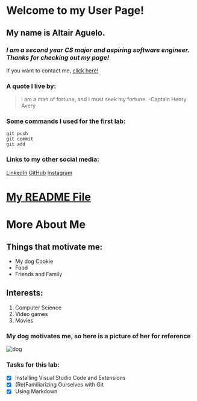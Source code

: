 # Welcome to my User Page!
## My name is **Altair Aguelo.**
###  *I am a second year CS major and aspiring software engineer. Thanks for checking out my page!* 
If you want to contact me, [click here!](###links-to-my-other-social-media:)
### A quote I live by: 
> I am a man of fortune, and I must seek my fortune. -Captain Henry Avery

### Some commands I used for the first lab:
```
git push
git commit
git add
```
### Links to my other social media:
[LinkedIn](https://www.linkedin.com/in/altair-aguelo/)
[GitHub](https://github.com/altairaguelo)
[Instagram](https://www.instagram.com/altairlanceaguelo/)

# [My README File](README.md)
# **More About Me**
## Things that motivate me:
- My dog Cookie
- Food
- Friends and Family

## Interests:
1. Computer Science
2. Video games
3. Movies
### My dog motivates me, so here is a picture of her for reference
![dog](https://www.google.com/imgres?q=jack%20russell%20terrier&imgurl=https%3A%2F%2Fdoggoneproblems.com%2Fwp-content%2Fuploads%2F2016%2F03%2Fhuxley.jpg&imgrefurl=https%3A%2F%2Fwww.doggoneproblems.com%2Fhuxley%2F&docid=JvuXd2rBV7qN9M&tbnid=t3BedtBOmiWibM&vet=12ahUKEwjChI6t_qaFAxULl-4BHdcXDHIQM3oECDMQAA..i&w=4032&h=3024&hcb=2&ved=2ahUKEwjChI6t_qaFAxULl-4BHdcXDHIQM3oECDMQAA)

### Tasks for this lab:
- [x] Installing Visual Studio Code and Extensions
- [x] (Re)Familiarizing Ourselves with Git
- [x] Using Markdown